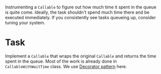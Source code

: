 Instrumenting a `Callable` to figure out how much time it spent in the queue is quite come.
Ideally, the task shouldn't spend much time there and be executed immediately.
If you consistently see tasks queueing up, consider tuning your system.

# Task

Implement a `Callable` that wraps the original `Callable` and returns the time spent in the queue.
Most of the work is already done in `CallableWithWaitTime` class.
We use [Decorator pattern](https://en.wikipedia.org/wiki/Decorator_pattern) here.
